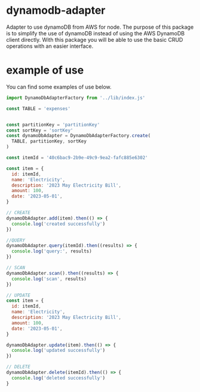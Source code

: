 # dynamodb-adapter
Adapter to use dynamoDB from AWS for node. The purpose of this package is to simplify the use of dynamoDB instead of using the AWS DynamoDB client directly. With this package you will be able to use the basic CRUD operations with an easier interface.


# example of use
You can find some examples of use below.

```javascript
import DynamoDbAdapterFactory from '../lib/index.js'

const TABLE = 'expenses'


const partitionKey = 'partitionKey'
const sortKey = 'sortKey'
const dynamoDbAdapter = DynamoDbAdapterFactory.create(
  TABLE, partitionKey, sortKey
)

const itemId = '40c6bac9-2b9e-49c9-9ea2-fafc885e6302'

const item = {
  id: itemId,
  name: 'Electricity',
  description: '2023 May Electricity Bill',
  amount: 100,
  date: '2023-05-01',
}

// CREATE
dynamoDbAdapter.add(item).then(() => {
  console.log('created successfully')
})

//QUERY
dynamoDbAdapter.query(itemId).then((results) => {
  console.log('query:', results)
})

// SCAN
dynamoDbAdapter.scan().then((results) => {
  console.log('scan', results)
})

// UPDATE
const item = {
  id: itemId,
  name: 'Electricity',
  description: '2023 May Electricity Bill',
  amount: 100,
  date: '2023-05-01',
}

dynamoDbAdapter.update(item).then(() => {
  console.log('updated successfully')
})

// DELETE
dynamoDbAdapter.delete(itemId).then(() => {
  console.log('deleted successfully')
}

```